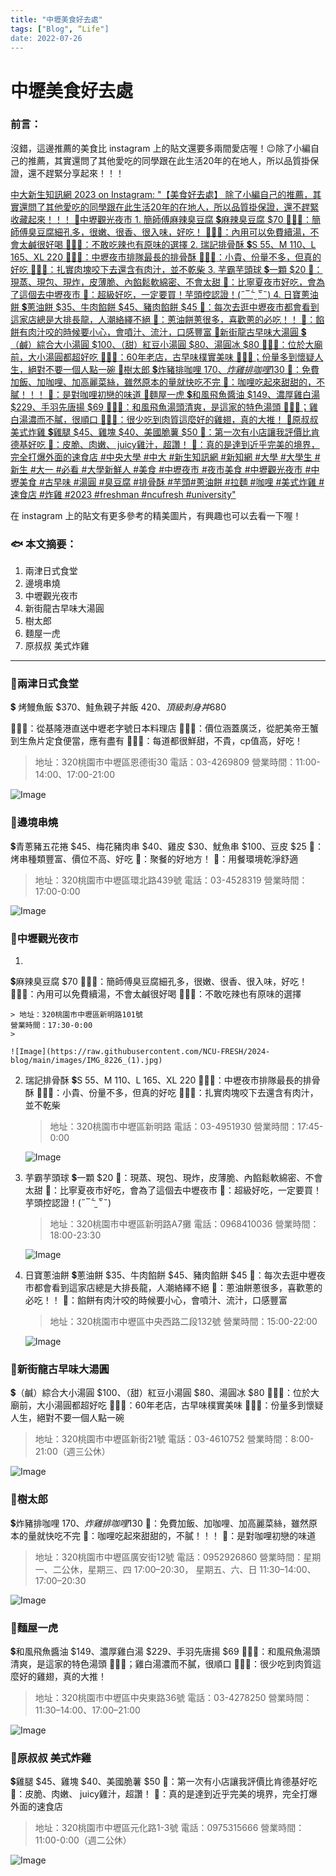 ```yaml
---
title: "中壢美食好去處"
tags: ["Blog", “Life"]
date: 2022-07-26
---
```

# 中壢美食好去處

### 前言：

沒錯，這邊推薦的美食比 instagram 上的貼文還要多兩間愛店喔！😉除了小編自己的推薦，其實還問了其他愛吃的同學跟在此生活20年的在地人，所以品質掛保證，還不趕緊分享起來！！！

[中大新生知訊網 2023 on Instagram: "【美食好去處】 除了小編自己的推薦，其實還問了其他愛吃的同學跟在此生活20年的在地人，所以品質掛保證，還不趕緊收藏起來！！！  📍中壢觀光夜市    1. 簡師傅麻辣臭豆腐  💲麻辣臭豆腐 $70  💁🏻‍♀️：簡師傅臭豆腐細孔多，很嫩、很香、很入味，好吃！  💁🏻‍♂️：內用可以免費續湯，不會太鹹很好喝  💁🏻‍♀️：不敢吃辣也有原味的選擇    2. 瑞記排骨酥  💲S 55、M 110、L 165、XL 220  💁🏻‍♂️：中壢夜市排隊最長的排骨酥  💁🏻‍♀️：小貴、份量不多，但真的好吃  💁🏻‍♂️：扎實肉塊咬下去還含有肉汁，並不乾柴    3. 芋霸芋頭球   💲一顆 $20  🐰：現蒸、現包、現炸，皮薄脆、內餡鬆軟綿密、不會太甜  🐷：比寧夏夜市好吃，會為了這個去中壢夜市  🐰：超級好吃，一定要買！芋頭控認證！(˶‾᷄ ⁻̫ ‾᷅˵)   4. 日寶蔥油餅  💲蔥油餅 $35、牛肉餡餅 $45、豬肉餡餅 $45  🐷：每次去逛中壢夜市都會看到這家店總是大排長龍，人潮絡繹不絕  🐰：蔥油餅蔥很多，喜歡蔥的必吃！！  🐷：餡餅有肉汁咬的時候要小心，會噴汁、流汁，口感豐富  📍新街龍古早味大湯圓  💲（鹹）綜合大小湯圓 $100、（甜）紅豆小湯圓 $80、湯圓冰 $80  💁🏻‍♀️：位於大廟前，大小湯圓都超好吃  💁🏻‍♂️：60年老店，古早味樸實美味  💁🏻‍♀️；份量多到懷疑人生，絕對不要一個人點一碗  📍樹太郎  💲炸豬排咖哩 $170、炸雞排咖哩$130  🐰：免費加飯、加咖哩、加高麗菜絲，雖然原本的量就快吃不完  🐷：咖哩吃起來甜甜的，不膩！！！  🐰：是對咖哩初戀的味道  📍麵屋一虎  💲和風飛魚醬油 $149、濃厚雞白湯 $229、手羽先唐揚 $69  💁🏻‍♂️：和風飛魚湯頭清爽，是這家的特色湯頭  💁🏻‍♀️；雞白湯濃而不膩，很順口  💁🏻‍♂️：很少吃到肉質這麼好的雞翅，真的大推！  📍原叔叔 美式炸雞  💲雞腿 $45、雞塊 $40、美國脆薯 $50  🐷：第一次有小店讓我評價比肯德基好吃  🐰：皮脆、肉嫩、 juicy雞汁，超讚！  🐷：真的是達到近乎完美的境界，完全打爆外面的速食店   #中央大學 #中大 #新生知訊網 #新知網  #大學 #大學生 #新生 #大一 #必看 #大學新鮮人 #美食 #中壢夜市 #夜市美食 #中壢觀光夜市 #中壢美食 #古早味 #湯圓 #臭豆腐 #排骨酥 #芋頭#蔥油餅 #拉麵 #咖哩 #美式炸雞 #速食店 #炸雞 #2023 #freshman #ncufresh #university"](https://www.instagram.com/p/Cu3gMRcrNrK/?utm_source=ig_web_copy_link&igshid=MzRlODBiNWFlZA==)

在 instagram 上的貼文有更多參考的精美圖片，有興趣也可以去看一下喔！

### 🐟 本文摘要：

1. 兩津日式食堂
2. 邊境串燒
3. 中壢觀光夜市
4. 新街龍古早味大湯圓
5. 樹太郎
6. 麵屋一虎
7. 原叔叔 美式炸雞

---

### 📍兩津日式食堂

💲 烤鰻魚飯 $370、鮭魚親子丼飯 $420、頂級刺身丼$680

💁🏻‍♀️：從基隆港直送中壢老字號日本料理店
💁🏻‍♂️：價位涵蓋廣泛，從肥美帝王蟹到生魚片定食便當，應有盡有
💁🏻‍♀️：每道都很鮮甜，不貴，cp值高，好吃！

> 地址：320桃園市中壢區恩德街30
電話：03-4269809
營業時間：11:00-14:00、17:00-21:00
> 

![Image](https://raw.githubusercontent.com/NCU-FRESH/2024-blog/main/images/2023-07-25-3.55.51.jpg)

### 📍邊境串燒

💲青蔥豬五花捲 $45、梅花豬肉串 $40、雞皮 $30、魷魚串 $100、豆皮 $25
🐰：烤串種類豐富、價位不高、好吃
🐷：聚餐的好地方！
🐰：用餐環境乾淨舒適

> 地址：320桃園市中壢區環北路439號
電話：03-4528319
營業時間：17:00-0:00
> 

![Image](https://raw.githubusercontent.com/NCU-FRESH/2024-blog/main/images/2023-07-25.jpg)

### 📍中壢觀光夜市

1. 
💲麻辣臭豆腐 $70
💁🏻‍♀️：簡師傅臭豆腐細孔多，很嫩、很香、很入味，好吃！
💁🏻‍♂️：內用可以免費續湯，不會太鹹很好喝
💁🏻‍♀️：不敢吃辣也有原味的選擇
    
    > 地址：320桃園市中壢區新明路101號
    營業時間：17:30-0:00
    > 
    
    ![Image](https://raw.githubusercontent.com/NCU-FRESH/2024-blog/main/images/IMG_8226_(1).jpg)
    
2. 瑞記排骨酥
💲S 55、M 110、L 165、XL 220
💁🏻‍♂️：中壢夜市排隊最長的排骨酥
💁🏻‍♀️：小貴、份量不多，但真的好吃
💁🏻‍♂️：扎實肉塊咬下去還含有肉汁，並不乾柴
    
    > 地址：320桃園市中壢區新明路
    電話：03-4951930
    營業時間：17:45-0:00
    > 
    
    ![Image](https://raw.githubusercontent.com/NCU-FRESH/2024-blog/main/images/S__42090528.jpg)
    
3. 芋霸芋頭球
💲一顆 $20
🐰：現蒸、現包、現炸，皮薄脆、內餡鬆軟綿密、不會太甜
🐷：比寧夏夜市好吃，會為了這個去中壢夜市
🐰：超級好吃，一定要買！芋頭控認證！(˶‾᷄ ⁻̫ ‾᷅˵)
    
    > 地址：320桃園市中壢區新明路A7攤
    電話：0968410036
    營業時間：18:00-23:30
    > 
    
    ![Image](https://raw.githubusercontent.com/NCU-FRESH/2024-blog/main/images/IMG_8223_(1).jpg)
    
4. 日寶蔥油餅
💲蔥油餅 $35、牛肉餡餅 $45、豬肉餡餅 $45
🐷：每次去逛中壢夜市都會看到這家店總是大排長龍，人潮絡繹不絕
🐰：蔥油餅蔥很多，喜歡蔥的必吃！！
🐷：餡餅有肉汁咬的時候要小心，會噴汁、流汁，口感豐富
    
    > 地址：320桃園市中壢區中央西路二段132號
    營業時間：15:00-22:00
    > 
    
    ![Image](https://raw.githubusercontent.com/NCU-FRESH/2024-blog/main/images/IMG_8201.jpg)    

### 📍新街龍古早味大湯圓

💲（鹹）綜合大小湯圓 $100、（甜）紅豆小湯圓 $80、湯圓冰 $80
💁🏻‍♀️：位於大廟前，大小湯圓都超好吃
💁🏻‍♂️：60年老店，古早味樸實美味
💁🏻‍♀️：份量多到懷疑人生，絕對不要一個人點一碗

> 地址：320桃園市中壢區新街21號
電話：03-4610752
營業時間：8:00-21:00（週三公休）
> 

![Image](https://raw.githubusercontent.com/NCU-FRESH/2024-blog/main/images/S__42090530.jpg)

### 📍樹太郎

💲炸豬排咖哩 $170、炸雞排咖哩$130
🐰：免費加飯、加咖哩、加高麗菜絲，雖然原本的量就快吃不完
🐷：咖哩吃起來甜甜的，不膩！！！
🐰：是對咖哩初戀的味道

> 地址：320桃園市中壢區廣安街12號
電話：0952926860
營業時間：星期一、二公休，星期三、四 17:00–20:30，
                   星期五、六、日 11:30–14:00、17:00–20:30
> 

![Image](https://raw.githubusercontent.com/NCU-FRESH/2024-blog/main/images/_com.apple.Pasteboard.j53brG.png)

### 📍麵屋一虎

💲和風飛魚醬油 $149、濃厚雞白湯 $229、手羽先唐揚 $69
💁🏻‍♂️：和風飛魚湯頭清爽，是這家的特色湯頭
💁🏻‍♀️；雞白湯濃而不膩，很順口
💁🏻‍♂️：很少吃到肉質這麼好的雞翅，真的大推！

> 地址：320桃園市中壢區中央東路36號
電話：03-4278250
營業時間：11:30–14:00、17:00–21:00
> 

![Image](https://raw.githubusercontent.com/NCU-FRESH/2024-blog/main/images/S__42090534.jpg)

### 📍原叔叔 美式炸雞

💲雞腿 $45、雞塊 $40、美國脆薯 $50
🐷：第一次有小店讓我評價比肯德基好吃
🐰：皮脆、肉嫩、 juicy雞汁，超讚！
🐷：真的是達到近乎完美的境界，完全打爆外面的速食店

> 地址：320桃園市中壢區元化路1-3號
電話：0975315666
營業時間：11:00-0:00（週二公休）
> 

![Image](https://raw.githubusercontent.com/NCU-FRESH/2024-blog/main/images/IMG_8215.jpg)
